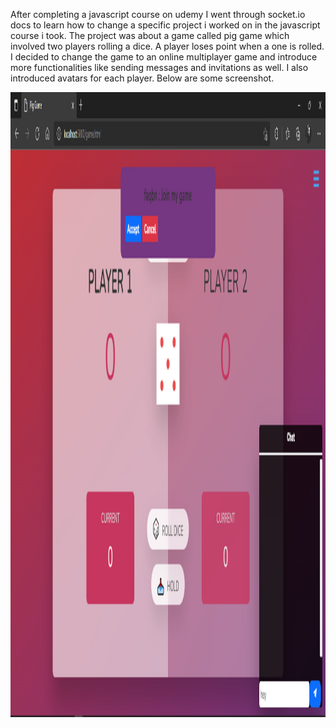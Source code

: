 After completing a javascript course on udemy I  went through socket.io docs to learn how to change a specific project i worked on in the javascript course i took. The project was about a game called pig game which involved two players rolling a dice. A player loses point when a one is rolled. I decided to change the game to an online  multiplayer game and introduce more functionalities like sending messages  and invitations as well. I also introduced avatars for each player.
Below are some screenshot.


<img src='/public/img/Screenshot (125).png' width="1000" height="1000">